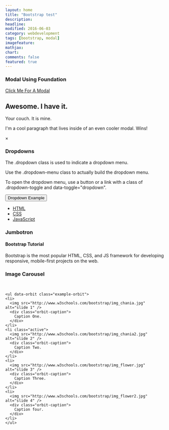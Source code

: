 ```yaml
---
layout: home
title: "Bootstrap test"
description: 
headline: 
modified: 2016-06-03
category: webdevelopment
tags: [bootstrap, modal]
imagefeature: 
mathjax: 
chart: 
comments: false
featured: true
---
```


  <h3>Modal Using Foundation</h3>

  <!-- Modal Foundation -->
<a href="#" data-reveal-id="myModal">Click Me For A Modal</a>

<div id="myModal" class="reveal-modal" data-reveal aria-labelledby="modalTitle" aria-hidden="true" role="dialog">
  <h2 id="modalTitle">Awesome. I have it.</h2>
  <p class="lead">Your couch.  It is mine.</p>
  <p>I'm a cool paragraph that lives inside of an even cooler modal. Wins!</p>
  <a class="close-reveal-modal" aria-label="Close">&#215;</a>
</div>
 
  <h3>Dropdowns</h3>
  <p>The .dropdown class is used to indicate a dropdown menu.</p>
  <p>Use the .dropdown-menu class to actually build the dropdown menu.</p>
  <p>To open the dropdown menu, use a button or a link with a class of .dropdown-toggle and data-toggle="dropdown".</p>                                          
  <div class="dropdown">
    <button class="btn btn-primary dropdown-toggle" type="button" data-toggle="dropdown">Dropdown Example
    <span class="caret"></span></button>
    <ul class="dropdown-menu">
      <li><a href="#">HTML</a></li>
      <li><a href="#">CSS</a></li>
      <li><a href="#">JavaScript</a></li>
    </ul>
  </div> 

   <h3>Jumbotron</h3>
   <div class="jumbotron">
    <h4>Bootstrap Tutorial</h4>      
    <p>Bootstrap is the most popular HTML, CSS, and JS framework for developing responsive, mobile-first projects on the web.</p>
  </div>

 <!--  Foundation Image carousel                        -->
 <h3>Image Carousel</h3>
  <br/>
  

    <ul data-orbit class="example-orbit">
    <li>
      <img src="http://www.w3schools.com/bootstrap/img_chania.jpg" alt="slide 1" />
      <div class="orbit-caption">
        Caption One.
      </div>
    </li>
    <li class="active">
      <img src="http://www.w3schools.com/bootstrap/img_chania2.jpg" alt="slide 2" />
      <div class="orbit-caption">
        Caption Two.
      </div>
    </li>
    <li>
      <img src="http://www.w3schools.com/bootstrap/img_flower.jpg" alt="slide 3" />
      <div class="orbit-caption">
        Caption Three.
      </div>
    </li>
    <li>
      <img src="http://www.w3schools.com/bootstrap/img_flower2.jpg" alt="slide 4" />
      <div class="orbit-caption">
        Caption four.
      </div>
    </li>  
	</ul>
  
  
  
  
  
  
  

<!-- <div class="orbit-container">  -->
<!--   <ul data-orbit class="example-orbit">
    <li>
      <img src="http://www.w3schools.com/bootstrap/img_chania.jpg" alt="slide 1" />
      <div class="orbit-caption">
        Caption One.
      </div>
    </li>
    <li class="active">
      <img src="http://www.w3schools.com/bootstrap/img_chania2.jpg" alt="slide 2" />
      <div class="orbit-caption">
        Caption Two.
      </div>
    </li>
    <li>
      <img src="http://www.w3schools.com/bootstrap/img_flower.jpg" alt="slide 3" />
      <div class="orbit-caption">
        Caption Three.
      </div>
    </li>
    <li>
      <img src="http://www.w3schools.com/bootstrap/img_flower2.jpg" alt="slide 4" />
      <div class="orbit-caption">
        Caption four.
      </div>
    </li>  
	</ul> -->

  <!-- Navigation Arrows -->
<!--   <a href="#" class="orbit-prev">Prev <span></span></a>
  <a href="#" class="orbit-next">Next <span></span></a> -->

  <!-- Slide Numbers -->
<!--   <div class="orbit-slide-number">
    <span>1</span> of <span>4</span>
  </div> -->

  <!-- Timer and Play/Pause Button -->
<!--   <div class="orbit-timer">
    <span></span>
    <div class="orbit-progress"></div>
  </div> -->
 
  
<!--  </div >  --> 

<!-- Bullets -->
<!-- <ol class="orbit-bullets">
  <li data-orbit-slide-number="1"></li>
  <li data-orbit-slide-number="2" class="active"></li>
  <li data-orbit-slide-number="3"></li>
  <li data-orbit-slide-number="4"></li>
</ol>   -->
  
  
  
 
 <!--  End Image carousel                        -->